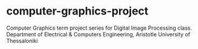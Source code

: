 # computer-graphics-project
Computer Graphics term project series for Digital Image Processing class. \
Department of Electrical &amp; Computers Engineering, Aristotle University of Thessaloniki

